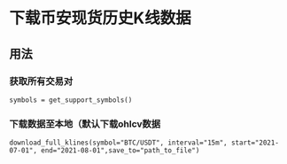 # 下载币安现货历史K线数据

## 用法

### 获取所有交易对
```
symbols = get_support_symbols()
```
### 下载数据至本地（默认下载ohlcv数据
```
download_full_klines(symbol="BTC/USDT", interval="15m", start="2021-07-01", end="2021-08-01",save_to="path_to_file")
```
